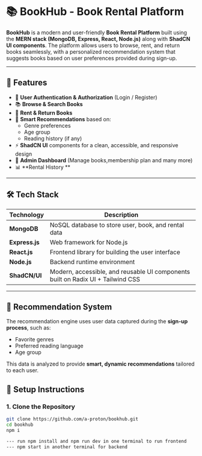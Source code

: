 # 📚 BookHub - Book Rental Platform

**BookHub** is a modern and user-friendly **Book Rental Platform** built using the **MERN stack (MongoDB, Express, React, Node.js)** along with **ShadCN UI components**. The platform allows users to browse, rent, and return books seamlessly, with a personalized recommendation system that suggests books based on user preferences provided during sign-up.

---

## 🚀 Features

- 🔐 **User Authentication & Authorization** (Login / Register)
- 📚 **Browse & Search Books**
- 📖 **Rent & Return Books**
- 🧠 **Smart Recommendations** based on:
  - Genre preferences
  - Age group
  - Reading history (if any)
- ⚡ **ShadCN UI** components for a clean, accessible, and responsive design
- 🧾 **Admin Dashboard** (Manage books,membership plan and many more)
- 📊 **Rental History **

---

## 🛠 Tech Stack

| Technology     | Description                                                                     |
| -------------- | ------------------------------------------------------------------------------- |
| **MongoDB**    | NoSQL database to store user, book, and rental data                             |
| **Express.js** | Web framework for Node.js                                                       |
| **React.js**   | Frontend library for building the user interface                                |
| **Node.js**    | Backend runtime environment                                                     |
| **ShadCN/UI**  | Modern, accessible, and reusable UI components built on Radix UI + Tailwind CSS |

---

## 🔄 Recommendation System

The recommendation engine uses user data captured during the **sign-up process**, such as:

- Favorite genres
- Preferred reading language
- Age group

This data is analyzed to provide **smart, dynamic recommendations** tailored to each user.

## 🧪 Setup Instructions

### 1. Clone the Repository

```bash
git clone https://github.com/a-proton/bookhub.git
cd bookhub
npm i

--- run npm install and npm run dev in one terminal to run frontend
--- npm start in another terminal for backend

```
